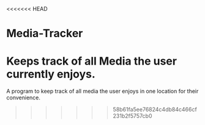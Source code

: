 <<<<<<< HEAD
# Media-Tracker
Keeps track of all Media the user currently enjoys.
=======
A program to keep track of all media the user enjoys in one location for their convenience.
>>>>>>> 58b61fa5ee76824c4db84c466cf231b2f5757cb0
